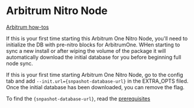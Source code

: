 
# Arbitrum Nitro Node
[Arbitrum how-tos](https://docs.arbitrum.io/node-running/how-tos/running-a-full-node)


If this is your first time starting this Arbitrum One Nitro Node, you'll need to initialize the DB with pre-nitro blocks for ArbitrumOne. 
WHen starting to sync a new install or after wiping the volume of the package it will automatically download the initial database for you before beginning full node sync.

If this is your first time starting Arbitrum One Nitro Node, go to the config tab and add `--init.url={snpashot-database-url}` in the EXTRA_OPTS filed. Once the initial database has been downloaded, you can remove the flag.

To find the `{snpashot-database-url}`, read the  [prerequisites](https://docs.arbitrum.io/node-running/how-tos/running-a-full-node#prerequisites)

